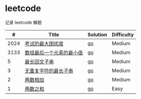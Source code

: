 # leetcode
记录 leetcode 解题

| #    | Title | Solution   | Difficulty |
|------|-------|---------------| ---------- |
| 2024 | [考试的最大困扰度](https://leetcode.cn/problems/maximize-the-confusion-of-an-exam/description/)| [go](./algorithms/go/maximize-the-confusion-of-an-exam/maximizeTheConfusionOfAnExam.go)|Medium|
| 3133 | [数组最后一个元素的最小值](https://leetcode.cn/problems/minimum-array-end/description/)| [go](./algorithms/go/longest-substring-without-repeating-characters/longestSubstringWithoutRepeatingCharacters.go)|Medium|
| 5    | [最长回文子串](https://leetcode.cn/problems/longest-palindromic-substring/description/)| [go](./algorithms/go/longest-palindromic-substring/longestPalindromicSubstring.go)|Medium|
| 3    | [无重复字符的最长子串](https://leetcode.cn/problems/longest-substring-without-repeating-characters/description/) | [go](./algorithms/go//longest-substring-without-repeating-characters/longestSubstringWithoutRepeatingCharacters.go) |Medium|
| 2    | [两数相加](https://leetcode.cn/problems/add-two-numbers/description/)| [go](./algorithms/go/add-two-numbers/addTwoNumbers.go) |Medium|
| 1    | [两数之和](https://leetcode.cn/problems/two-sum/description/) | [go](./algorithms/go/two_sum/twoSum.go) |Easy|
